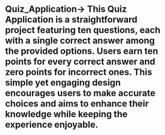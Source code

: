 # Quiz_Application-> This Quiz Application is a straightforward project featuring ten questions, each with a single correct answer among the provided options. Users earn ten points for every correct answer and zero points for incorrect ones. This simple yet engaging design encourages users to make accurate choices and aims to enhance their knowledge while keeping the experience enjoyable.
